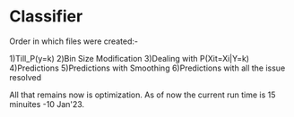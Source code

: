 # Classifier
Order in which files were created:-

1)Till_P(y=k) 
2)Bin Size Modification
3)Dealing with P(Xit=Xi|Y=k)
4)Predictions
5)Predictions with Smoothing
6)Predictions with all the issue resolved

All that remains now is optimization. As of now the current run time is 15 minuites -10 Jan'23.

